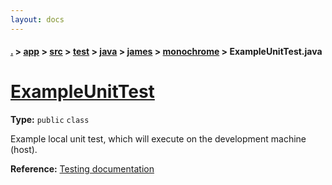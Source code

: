 ```yaml
---
layout: docs
---
```

#### [.](./../../../../../../index) > [app](./../../../../../index) > [src](./../../../../index) > [test](./../../../index) > [java](./../../index) > [james](./../index) > [monochrome](./index) > **ExampleUnitTest.java**

# [ExampleUnitTest](https://github.com/TheAndroidMaster/Monochrome/blob/master/app/src/test/java/james/monochrome/ExampleUnitTest.java#L8)

**Type:** `public` `class`

Example local unit test, which will execute on the development machine (host). 









**Reference:** <a href="http://d.android.com/tools/testing">Testing documentation</a> 





